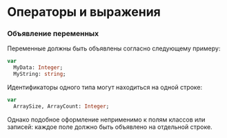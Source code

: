 # Операторы и выражения

### Объявление переменных

Переменные должны быть объявлены согласно следующему примеру:

```Pascal
var
  MyData: Integer;
  MyString: string;
```

Идентификаторы одного типа могут находиться на одной строке:

```Pascal
var
  ArraySize, ArrayCount: Integer;
```

Однако подобное оформление неприменимо к полям классов или записей: каждое поле должно быть объявлено на отдельной строке.

